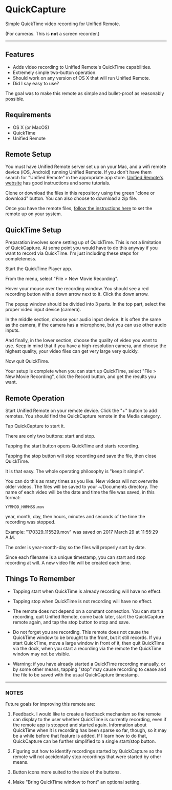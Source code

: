 # QuickCapture
Simple QuickTime video recording for Unified Remote.

(For cameras. This is **not** a screen recorder.)

---

## Features
* Adds video recording to Unified Remote's QuickTime capabilities.
* Extremely simple two-button operation.
* Should work on any version of OS X that will run Unified Remote.
* Did I say easy to use?

The goal was to make this remote as simple and bullet-proof as reasonably possible.

## Requirements

* OS X (or MacOS)
* QuickTime
* Unified Remote

## Remote Setup

You must have Unified Remote server set up on your Mac, and a wifi remote device (iOS, Android) running Unified Remote. If you don't have them search for "Unified Remote" in the appropriate app store. [Unified Remote's website](https://www.unifiedremote.com "Unified Remote") has good instructions and some tutorials.

Clone or download the files in this repository using the green "clone or download" button. You can also choose to download a zip file.

Once you have the remote files, [follow the instructions here](https://www.unifiedremote.com/tutorials/how-to-install-a-custom-remote "Install Custom Remote") to set the remote up on your system.

## QuickTime Setup

Preparation involves some setting up of QuickTime. This is not a limitation of QuickCapture. At some point you would have to do this anyway if you want to record via QuickTime. I'm just including these steps for completeness. 

Start the QuickTime Player app.

From the menu, select "File > New Movie Recording".

Hover your mouse over the recording window. You should see a red recording button with a down arrow next to it. Click the down arrow.

The popup window should be divided into 3 parts. In the top part, select the proper video input device (camera).

In the middle section, choose your audio input device. It is often the same as the camera, if the camera has a microphone, but you can use other audio inputs.

And finally, in the lower section, choose the quality of video you want to use. Keep in mind that if you have a high-resolution camera, and choose the highest quality, your video files can get very large very quickly.

Now quit QuickTime.

Your setup is complete when you can start up QuickTime, select "File > New Movie Recording", click the Record button, and get the results you want.


## Remote Operation

Start Unified Remote on your remote device. Click the "+" button to add remotes. You should find the QuickCapture remote in the Media category.

Tap QuickCapture to start it.

There are only two buttons: start and stop.

Tapping the start button opens QuickTime and starts recording.

Tapping the stop button will stop recording and save the file, then close QuickTime.

It is that easy. The whole operating philosophy is "keep it simple".

You can do this as many times as you like. New videos will not overwrite older videos. The files will be saved to your ~/Documents directory. The name of each video will be the date and time the file was saved, in this format:

`YYMMDD_HHMMSS.mov`

year, month, day, then hours, minutes and seconds of the time the recording was stopped.

Example: "170329_115529.mov" was saved on 2017 March 29 at 11:55:29 A.M.

The order is year-month-day so the files will properly sort by date.

Since each filename is a unique timestamp, you can start and stop recording at will. A new video file will be created each time.

## Things To Remember

* Tapping start when QuickTime is already recording will have no effect.

* Tapping stop when QuickTime is not recording will have no effect.

* The remote does not depend on a constant connection. You can start a recording, quit Unified Remote, come back later, start the QuickCapture remote again, and tap the stop button to stop and save.

* Do not forget you are recording. This remote does not cause the QuickTime window to be brought to the front, but it still records. If you start QuickTime, move a large window in front of it, then quit QuickTime via the dock, when you start a recording via the remote the QuickTime window may not be visible.

* Warning: if you have already started a QuickTime recording manually, or by some other means, tapping "stop" may cause recording to cease and the file to be saved with the usual QuickCapture timestamp.

----

### NOTES

Future goals for improving this remote are:

1. Feedback. I would like to create a feedback mechanism so the remote can display to the user whether QuickTime is currently recording, even if the remote app is stopped and started again. Information about QuickTime when it is recording has been sparse so far, though, so it may be a while before that feature is added. If I learn how to do that, QuickCapture can be further simplified to a single start/stop button.

2. Figuring out how to identify recordings started by QuickCapture so the remote will not accidentally stop recordings that were started by other means.

3. Button icons more suited to the size of the buttons.

4. Make "Bring QuickTime window to front" an optional setting.